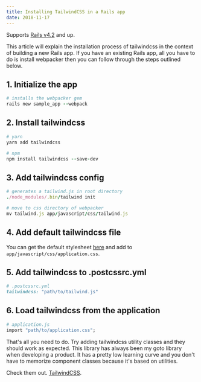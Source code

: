 ```yaml
---
title: Installing TailwindCSS in a Rails app
date: 2018-11-17
---
```


Supports [Rails v4.2](https://github.com/rails/webpacker#prerequisites) and up.

This article will explain the installation process of tailwindcss in the 
context of building a new Rails app. If you have an existing Rails app, all you
have to do is install webpacker then you can follow through the steps outlined 
below.

## 1. Initialize the app

```ruby
# installs the webpacker gem
rails new sample_app --webpack
```

## 2. Install tailwindcss

```ruby
# yarn
yarn add tailwindcss

# npm
npm install tailwindcss --save-dev
```

## 3. Add tailwindcss config

```ruby
# generates a tailwind.js in root directory
./node_modules/.bin/tailwind init

# move to css directory of webpacker
mv tailwind.js app/javascript/css/tailwind.js
```

## 4. Add default tailwindcss file

You can get the default stylesheet [here](https://tailwindcss.com/docs/installation#3-use-tailwind-in-your-css) 
and add to `app/javascript/css/application.css`.

## 5. Add tailwindcss to .postcssrc.yml

```ruby
# .postcssrc.yml
tailwindcss: "path/to/tailwind.js"
```

## 6. Load tailwindcss from the application

```ruby
# application.js
import "path/to/application.css";
```


That's all you need to do. Try adding tailwindcss utility classes and they
should work as expected. This library has always been my goto library when
developing a product. It has a pretty low learning curve and you don't have
to memorize component classes because it's based on utilities. 

Check them out. [TailwindCSS](https://tailwindcss.com).
